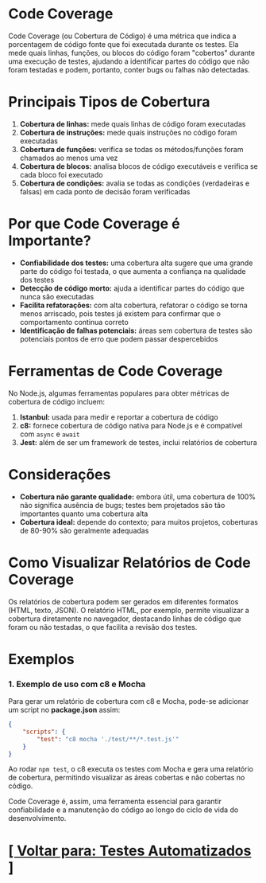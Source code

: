 # Code Coverage

Code Coverage (ou Cobertura de Código) é uma métrica que indica a porcentagem de código fonte que foi executada durante os testes. Ela mede quais linhas, funções, ou blocos do código foram "cobertos" durante uma execução de testes, ajudando a identificar partes do código que não foram testadas e podem, portanto, conter bugs ou falhas não detectadas.

# Principais Tipos de Cobertura

1. **Cobertura de linhas:** mede quais linhas de código foram executadas
2. **Cobertura de instruções:** mede quais instruções no código foram executadas
3. **Cobertura de funções:** verifica se todas os métodos/funções foram chamados ao menos uma vez
4. **Cobertura de blocos:** analisa blocos de código executáveis e verifica se cada bloco foi executado
5. **Cobertura de condições:** avalia se todas as condições (verdadeiras e falsas) em cada ponto de decisão foram verificadas

# Por que Code Coverage é Importante?

- **Confiabilidade dos testes:** uma cobertura alta sugere que uma grande parte do código foi testada, o que aumenta a confiança na qualidade dos testes
- **Detecção de código morto:** ajuda a identificar partes do código que nunca são executadas
- **Facilita refatorações:** com alta cobertura, refatorar o código se torna menos arriscado, pois testes já existem para confirmar que o comportamento continua correto
- **Identificação de falhas potenciais:** áreas sem cobertura de testes são potenciais pontos de erro que podem passar despercebidos

# Ferramentas de Code Coverage

No Node.js, algumas ferramentas populares para obter métricas de cobertura de código incluem:

1. **Istanbul:** usada para medir e reportar a cobertura de código
2. **c8:** fornece cobertura de código nativa para Node.js e é compatível com `async` e `await`
3. **Jest:** além de ser um framework de testes, inclui relatórios de cobertura

# Considerações

- **Cobertura não garante qualidade:** embora útil, uma cobertura de 100% não significa ausência de bugs; testes bem projetados são tão importantes quanto uma cobertura alta
- **Cobertura ideal:** depende do contexto; para muitos projetos, coberturas de 80-90% são geralmente adequadas

# Como Visualizar Relatórios de Code Coverage

Os relatórios de cobertura podem ser gerados em diferentes formatos (HTML, texto, JSON). O relatório HTML, por exemplo, permite visualizar a cobertura diretamente no navegador, destacando linhas de código que foram ou não testadas, o que facilita a revisão dos testes.

# Exemplos

### 1. Exemplo de uso com c8 e Mocha

Para gerar um relatório de cobertura com c8 e Mocha, pode-se adicionar um script no **package.json** assim:

```JSON
{
    "scripts": {
        "test": "c8 mocha './test/**/*.test.js'"
    }
}
```

Ao rodar `npm test`, o c8 executa os testes com Mocha e gera uma relatório de cobertura, permitindo visualizar as áreas cobertas e não cobertas no código.

Code Coverage é, assim, uma ferramenta essencial para garantir confiabilidade e a manutenção do código ao longo do ciclo de vida do desenvolvimento.

# [[ Voltar para: Testes Automatizados ]](./1-testes-automatizados.md)